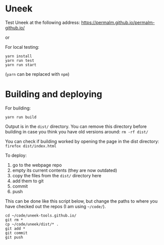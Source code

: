 # Uneek

Test Uneek at the following address: https://permalm.github.io/permalm-github.io/

or

For local testing:
```
yarn install
yarn run test
yarn run start
```

(`yarn` can be replaced with `npm`)

# Building and deploying

For building:
```
yarn run build
```

Output is in the `dist/` directory. You can remove this directory before building in case you think you have old versions around: `rm -rf dist/`

You can check if building worked by opening the page in the dist directory: `firefox dist/index.html`

To deploy:

1. go to the webpage repo
2. empty its current contents (they are now outdated)
3. copy the files from the `dist/` directory here
4. add them to git
5. commit
6. push

This can be done like this script below, but change the paths to
where you have checked out the repos (I am using `~/code/`).

```
cd ~/code/uneek-tools.github.io/
git rm *
cp ~/code/uneek/dist/* .
git add *
git commit
git push
```
